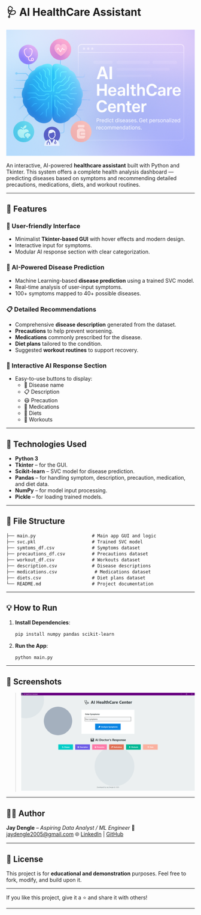 # 🩺 AI HealthCare Assistant

![](https://github.com/jay3425/AI-HealthCare-Center/blob/main/MainImg.png)

An interactive, AI-powered **healthcare assistant** built with Python and Tkinter. This system offers a complete health analysis dashboard — predicting diseases based on symptoms and recommending detailed precautions, medications, diets, and workout routines.

---

## 🚀 Features

### 🔐 User-friendly Interface
- Minimalist **Tkinter-based GUI** with hover effects and modern design.
- Interactive input for symptoms.
- Modular AI response section with clear categorization.

### 🧠 AI-Powered Disease Prediction
- Machine Learning-based **disease prediction** using a trained SVC model.
- Real-time analysis of user-input symptoms.
- 100+ symptoms mapped to 40+ possible diseases.

### 📋 Detailed Recommendations
- Comprehensive **disease description** generated from the dataset.
- **Precautions** to help prevent worsening.
- **Medications** commonly prescribed for the disease.
- **Diet plans** tailored to the condition.
- Suggested **workout routines** to support recovery.

### 💬 Interactive AI Response Section
- Easy-to-use buttons to display:
  - 🦠 Disease name
  - 📋 Description
  - 😷 Precaution
  - 💊 Medications
  - 🍴 Diets
  - 🏃 Workouts

---

## 🧠 Technologies Used

- **Python 3**
- **Tkinter** – for the GUI.
- **Scikit-learn** – SVC model for disease prediction.
- **Pandas** – for handling symptom, description, precaution, medication, and diet data.
- **NumPy** – for model input processing.
- **Pickle** – for loading trained models.

---

## 📂 File Structure

```plaintext
├── main.py                     # Main app GUI and logic
├── svc.pkl                     # Trained SVC model
├── symtoms_df.csv              # Symptoms dataset
├── precautions_df.csv          # Precautions dataset
├── workout_df.csv              # Workouts dataset
├── description.csv             # Disease descriptions
├── medications.csv              # Medications dataset
├── diets.csv                   # Diet plans dataset
└── README.md                   # Project documentation
````

---

## 💡 How to Run

1. **Install Dependencies**:

   ```bash
   pip install numpy pandas scikit-learn
   ```

2. **Run the App**:

   ```bash
   python main.py
   ```

---

## 📸 Screenshots

>  ![](https://github.com/jay3425/AI-HealthCare-Center/blob/main/Screenshot%20(471).png)


---

## 👨‍💻 Author

**Jay Dengle** – *Aspiring Data Analyst / ML Engineer*
📧 [jaydengle2005@gmail.com](mailto:jaydengle2005@gmail.com)
🌐 [LinkedIn](https://www.linkedin.com/in/jay-anil-dengle-049952337/) | [GitHub](https://github.com/jay3425)

---

## 📃 License

This project is for **educational and demonstration** purposes.
Feel free to fork, modify, and build upon it.

---

If you like this project, give it a ⭐ and share it with others!

---
